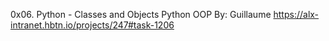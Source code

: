 0x06. Python - Classes and Objects
Python
OOP
 By: Guillaume
https://alx-intranet.hbtn.io/projects/247#task-1206

